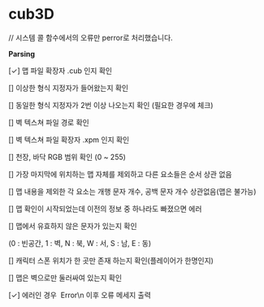# cub3D

// 시스템 콜 함수에서의 오류만 perror로 처리했습니다.

**Parsing**

[✓] 맵 파일 확장자 .cub 인지 확인

[] 이상한 형식 지정자가 들어왔는지 확인

[] 동일한 형식 지정자가 2번 이상 나오는지 확인 (필요한 경우에 체크)

[] 벽 텍스쳐 파일 경로 확인

[] 벽 텍스쳐 파일 확장자 .xpm 인지 확인

[] 천장, 바닥 RGB 범위 확인 (0 ~ 255)

[] 가장 마지막에 위치하는 맵 자체를 제외하고 다른 요소들은 순서 상관 없음

[] 맵 내용을 제외한 각 요소는 개행 문자 개수, 공백 문자 개수 상관없음(맵은 불가능)

[] 맵 확인이 시작되었는데 이전의 정보 중 하나라도 빠졌으면 에러

[] 맵에서 유효하지 않은 문자가 있는지 확인

(0 : 빈공간, 1 : 벽, N : 북, W : 서, S : 남, E : 동)

[] 캐릭터 스폰 위치가 한 곳만 존재 하는지 확인(플레이어가 한명인지)

[] 맵은 벽으로만 둘러싸여 있는지 확인

[✓] 에러인 경우  Error\n 이후 오류 메세지 출력
